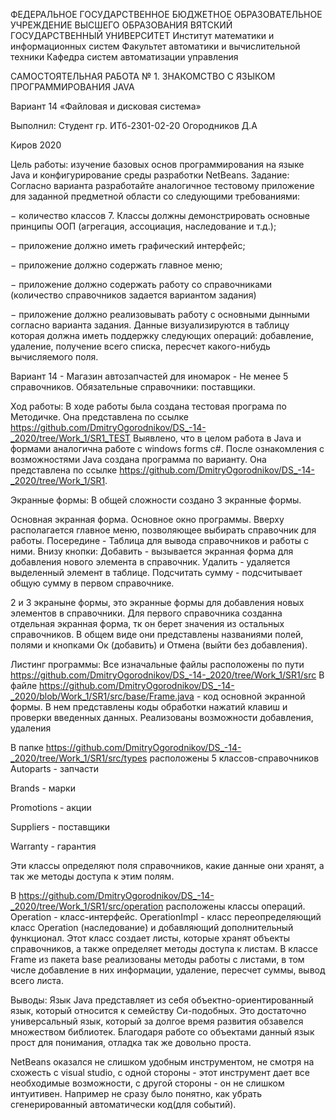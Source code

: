 ФЕДЕРАЛЬНОЕ ГОСУДАРСТВЕННОЕ БЮДЖЕТНОЕ ОБРАЗОВАТЕЛЬНОЕ УЧРЕЖДЕНИЕ ВЫСШЕГО ОБРАЗОВАНИЯ
ВЯТСКИЙ ГОСУДАРСТВЕННЫЙ УНИВЕРСИТЕТ
Институт математики и информационных систем
Факультет автоматики и вычислительной техники
Кафедра систем автоматизации управления

САМОСТОЯТЕЛЬНАЯ РАБОТА № 1. 
ЗНАКОМСТВО С ЯЗЫКОМ ПРОГРАММИРОВАНИЯ JAVA

Вариант 14
«Файловая и дисковая система»

Выполнил:
Студент гр. ИТб-2301-02-20
Огородников Д.А

Киров 2020

Цель работы: изучение базовых основ программирования на языке Java и конфигурирование среды разработки NetBeans.
Задание: Согласно варианта разработайте аналогичное тестовому приложение для заданной предметной области со следующими требованиями:

−	количество классов 7. Классы должны демонстрировать основные принципы ООП (агрегация, ассоциация, наследование и т.д.);

−	приложение должно иметь графический интерфейс;

−	приложение должно содержать главное меню;

−	приложение должно содержать работу со справочниками (количество справочников задается вариантом задания)

−	приложение должно реализовывать работу с основными дынными согласно варианта задания. Данные визуализируются в таблицу которая должна иметь поддержку следующих операций: добавление, удаление, получение всего списка, пересчет какого-нибудь вычисляемого поля.

Вариант 14 - Магазин автозапчастей для иномарок - Не менее 5 справочников. Обязательные справочники: поставщики.

Ход работы:
В ходе работы была создана тестовая програма по Методичке. Она представлена по ссылке https://github.com/DmitryOgorodnikov/DS_-14-_2020/tree/Work_1/SR1_TEST
Выявлено, что в целом работа в Java и формами аналогична работе с windows forms c#.
После ознакомления с возможностями Java создана программа по варианту. Она представлена по ссылке https://github.com/DmitryOgorodnikov/DS_-14-_2020/tree/Work_1/SR1.

Экранные формы:
В общей сложности создано 3 экранные формы.

Основная экранная форма.
Основное окно программы. Вверху располагается главное меню, позволяющее выбирать справочник для работы. 
Посередине - Таблица для вывода справочников и работы с ними.
Внизу кнопки:
Добавить - вызывается экранная форма для добавления нового элемента в справочник.
Удалить - удаляется выделенный элемент в таблице.
Подсчитать сумму - подсчитывает общую сумму в первом справочнике.

2 и 3 экраныне формы, это экранные формы для добавления новых элементов в справочники. Для первого справочника созданна отдельная экранная форма, тк он берет значения из остальных справочников.
В общем виде они представлены названиями полей, полями и кнопками Ок (добавить) и Отмена (выйти без добавления).

Листинг программы:
Все изначальные файлы расположены по пути https://github.com/DmitryOgorodnikov/DS_-14-_2020/tree/Work_1/SR1/src
В файле https://github.com/DmitryOgorodnikov/DS_-14-_2020/blob/Work_1/SR1/src/base/Frame.java - код основной экранной формы.
В нем представлены коды обработки нажатий клавиш и проверки введенных данных. Реализованы возможности добавления, удаления

В папке https://github.com/DmitryOgorodnikov/DS_-14-_2020/tree/Work_1/SR1/src/types расположены 5 классов-справочников
Autoparts - запчасти

Brands - марки

Promotions - акции

Suppliers - поставщики

Warranty - гарантия

Эти классы определяют поля справочников, какие данные они хранят, а так же методы доступа к этим полям.

В https://github.com/DmitryOgorodnikov/DS_-14-_2020/tree/Work_1/SR1/src/operation расположены классы операций.
Operation - класс-интерфейс.
OperationImpl - класс переопределяющий класс Operation (наследование) и добавляющий дополнительный функционал.
Этот класс создает листы, которые хранят объекты справочников, а также определяет методы доступа к листам.
В классе Frame из пакета base реализованы методы работы с листами, в том числе добавление в них информации, удаление, пересчет суммы, вывод всего листа.

Выводы:
Язык Java представляет из себя объектно-ориентированный язык, который относится к семейству Cи-подобных. Это достаточно универсальный язык, который за долгое время развития обзавелся множеством библиотек. Благодаря работе со объектами данный язык прост для понимания, отладка так же довольно проста.

NetBeans оказался не слишком удобным инструментом, не смотря на схожесть с visual studio, с одной стороны - этот инструмент дает все необходимые возможности, с другой стороны - он не слишком интуитивен. Например не сразу было понятно, как убрать сгенерированный автоматически код(для событий).
